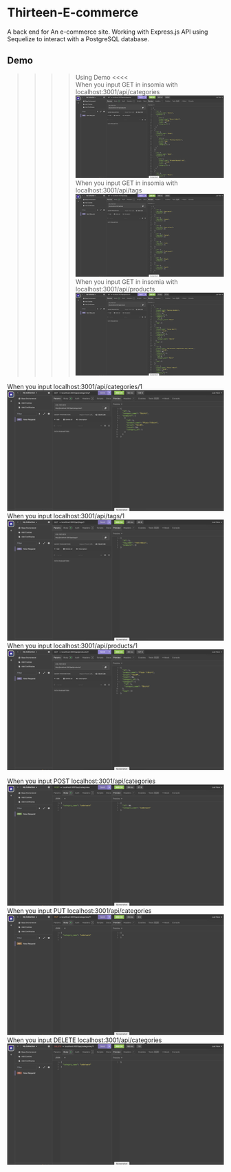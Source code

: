 # Thirteen-E-commerce
A back end for An e-commerce site. Working with Express.js API  using Sequelize to interact with a PostgreSQL database.
## Demo
>>>> Using Demo <<<<<br>
When you input GET in insomia with localhost:3001/api/categories<br>
![imageget](img/get-categories.png)
When you input GET in insomia with localhost:3001/api/tags<br>
![imageget](img/get-tags.png)
When you input GET in insomia with localhost:3001/api/products<br>
![imageget](img/get-products.png)

When you input localhost:3001/api/categories/1<br>
![imagegetid](img/categories-1.png)<br>
When you input localhost:3001/api/tags/1<br>
![imagegetid](img/tags-1.png)<br>
When you input localhost:3001/api/products/1<br>
![imagegetid](img/products-1.png)<br>

When you input POST localhost:3001/api/categories<br>
![imagepost](img/post.png)<br>
When you input PUT localhost:3001/api/categories<br>
![imageput](img/put.png)<br>
When you input DELETE localhost:3001/api/categories<br>
![imagedelete](img/delete.png)<br>